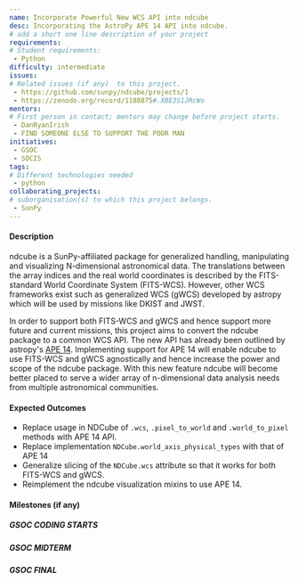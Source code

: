 ```yaml
---
name: Incorporate Powerful New WCS API into ndcube
desc: Incorporating the AstroPy APE 14 API into ndcube.
# add a short one line description of your project
requirements:
# Student requirements:
 - Python
difficulty: intermediate
issues:
# Related issues (if any)  to this project.
 - https://github.com/sunpy/ndcube/projects/1
 - https://zenodo.org/record/1188875#.XBE3S1JRcWo
mentors:
# First person in contact; mentors may change before project starts.
 - DanRyanIrish
 - FIND SOMEONE ELSE TO SUPPORT THE POOR MAN
initiatives:
 - GSOC
 - SOCIS
tags:
# Different technologies needed
 - python
collaborating_projects:
# suborganisation(s) to which this project belongs.
 - SunPy
---
```


#### Description

ndcube is a SunPy-affiliated package for generalized handling,
manipulating and visualizing N-dimensional astronomical data.  The
translations between the array indices and the real world coordinates
is described by the FITS-standard World Coordinate System (FITS-WCS).
However, other WCS frameworks exist such as generalized WCS (gWCS)
developed by astropy which will be used by missions like DKIST and
JWST.

In order to support both FITS-WCS and gWCS and hence support more
future and current missions, this project aims to convert the ndcube
package to a common WCS API.  The new API has already been outlined by
astropy's [APE 14](https://zenodo.org/record/1188875#.XBE3S1JRcWo). Implementing support
for APE 14 will enable ndcube to use FITS-WCS and gWCS agnostically
and hence increase the power and scope of the ndcube package.  With
this new feature ndcube will become better placed to serve a wider
array of n-dimensional data analysis needs from multiple astronomical
communities.

#### Expected Outcomes

* Replace usage in NDCube of `.wcs`, `.pixel_to_world` and `.world_to_pixel`
methods with APE 14 API.
* Replace implementation `NDCube.world_axis_physical_types` with that
of APE 14
* Generalize slicing of the `NDCube.wcs` attribute so that it works
for both FITS-WCS and gWCS.
* Reimplement the ndcube visualization mixins to use APE 14.


#### Milestones (if any)

##### GSOC CODING STARTS

##### GSOC MIDTERM

##### GSOC FINAL
